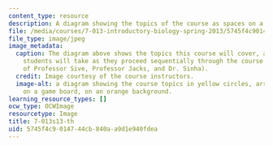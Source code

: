 ```yaml
---
content_type: resource
description: A diagram showing the topics of the course as spaces on a game board.
file: /media/courses/7-013-introductory-biology-spring-2013/5745f4c9014744cb840aa9d1e940fdea_7-013s13-th.jpg
file_type: image/jpeg
image_metadata:
  caption: The diagram above shows the topics this course will cover, and the journey
    students will take as they proceed sequentially through the course (Image courtesy
    of Professor Sive, Professor Jacks, and Dr. Sinha).
  credit: Image courtesy of the course instructors.
  image-alt: a diagram showing the course topics in yellow circles, arranged as spaces
    on a game board, on an orange background.
learning_resource_types: []
ocw_type: OCWImage
resourcetype: Image
title: 7-013s13-th
uid: 5745f4c9-0147-44cb-840a-a9d1e940fdea
---
```

